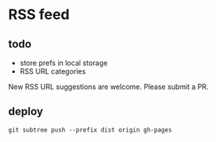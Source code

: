 # RSS feed

## todo

- store prefs in local storage
- RSS URL categories

New RSS URL suggestions are welcome. Please submit a PR.

## deploy

```console
git subtree push --prefix dist origin gh-pages
```

